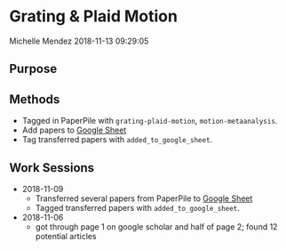 Grating & Plaid Motion
================
Michelle Mendez
2018-11-13 09:29:05

Purpose
-------

Methods
-------

-   Tagged in PaperPile with `grating-plaid-motion`, `motion-metaanalysis`.
-   Add papers to [Google Sheet](https://docs.google.com/spreadsheets/d/1j6IeyOxoOYAlPrhivEqNRWCbDZ2FkjQ0iBY8C4kdi6o/edit?usp=sharing)
-   Tag transferred papers with `added_to_google_sheet`.

Work Sessions
-------------

-   2018-11-09
    -   Transferred several papers from PaperPile to [Google Sheet](https://docs.google.com/spreadsheets/d/1j6IeyOxoOYAlPrhivEqNRWCbDZ2FkjQ0iBY8C4kdi6o/edit?usp=sharing)
    -   Tagged transferred papers with `added_to_google_sheet`.
-   2018-11-06
    -   got through page 1 on google scholar and half of page 2; found 12 potential articles
